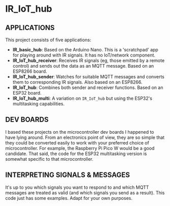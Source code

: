 # IR_IoT_hub

## APPLICATIONS

This project consists of five applications:

- **IR_basic_hub**: Based on the Arduino Nano. This is a 'scratchpad' app for playing around with IR signals. It has no IoT/network component.
- **IR_IoT_hub_receiver**: Receives IR signals (eg, those emitted by a remote control) and sends out the data as an MQTT message. Based on an ESP8266 board.
- **IR_IoT_hub_sender**: Watches for suitable MQTT messages and converts them to corresponding IR signals. Also based on an ESP8266.
- **IR_IoT_hub**: Combines both sender and receiver functions. Based on an ESP32 board.
- **IR_IoT_hub_multi**: A variation on `IR_IoT_hub` but using the ESP32's multitasking capabilities.

## DEV BOARDS

I based these projects on the microcontroller dev boards I happened to have lying around. From an electronics point of view, they are so simple that they could be converted easily to work with your preferred choice of microcontroller. For example, the Raspberry Pi Pico W would be a good candidate. That said, the code for the ESP32 multitasking version is somewhat specific to that microcontroller.

## INTERPRETING SIGNALS & MESSAGES

It's up to you which signals you want to respond to and which MQTT messages are treated as valid (and which signals you send as a result). This code just has some examples. Adapt for your own purposes.
